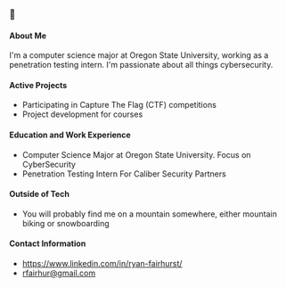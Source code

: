 ### 👋
#### About Me
I'm a computer science major at Oregon State University, working as a penetration testing intern. I'm passionate about all things cybersecurity.
#### Active Projects
- Participating in Capture The Flag (CTF) competitions
- Project development for courses
#### Education and Work Experience
- Computer Science Major at Oregon State University. Focus on CyberSecurity
- Penetration Testing Intern For Caliber Security Partners
#### Outside of Tech
- You will probably find me on a mountain somewhere, either mountain biking or snowboarding
#### Contact Information
- https://www.linkedin.com/in/ryan-fairhurst/ 
- rfairhur@gmail.com

<!---
r-fairhurst/r-fairhurst is a ✨ special ✨ repository because its `README.md` (this file) appears on your GitHub profile.
You can click the Preview link to take a look at your changes.
--->
